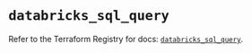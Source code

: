 # `databricks_sql_query`

Refer to the Terraform Registry for docs: [`databricks_sql_query`](https://registry.terraform.io/providers/databricks/databricks/1.87.1/docs/resources/sql_query).
